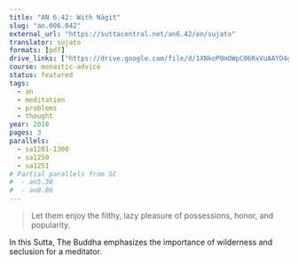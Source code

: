 ```yaml
---
title: "AN 6.42: With Nāgit"
slug: "an.006.042"
external_url: "https://suttacentral.net/an6.42/en/sujato"
translator: sujato
formats: [pdf]
drive_links: ["https://drive.google.com/file/d/1XNkoP0mOWpC06RxVuAAYO4gs3dqwtKJ7"]
course: monastic-advice
status: featured
tags:
  - an
  - meditation
  - problems
  - thought
year: 2018
pages: 3
parallels:
  - sa1201-1300
  - sa1250
  - sa1251
# Partial parallels from SC
#  - an5.30
#  - an8.86
---
```


> Let them enjoy the filthy, lazy pleasure of possessions, honor, and popularity.

In this Sutta, The Buddha emphasizes the importance of wilderness and seclusion for a meditator.
